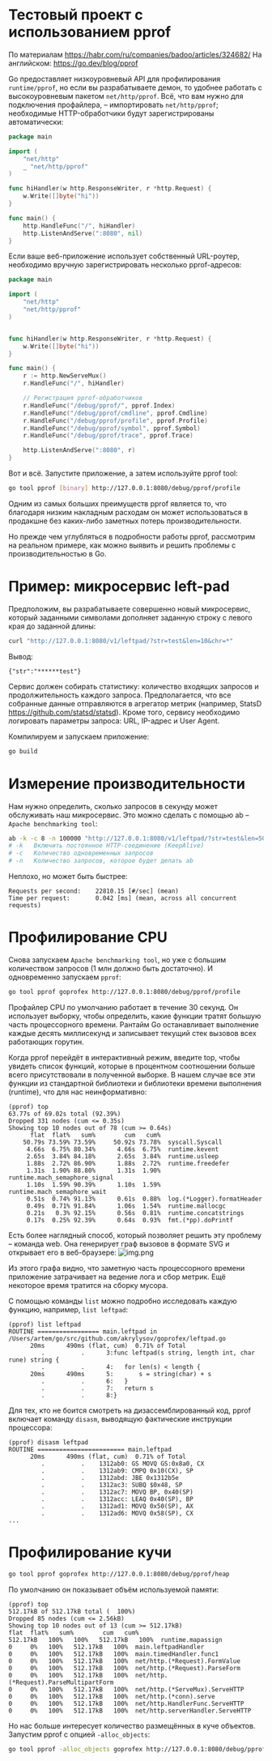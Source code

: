 # Тестовый проект с использованием pprof
По материалам https://habr.com/ru/companies/badoo/articles/324682/
На английском: https://go.dev/blog/pprof

Go предоставляет низкоуровневый API для профилирования ```runtime/pprof```, но если вы разрабатываете демон, то удобнее работать с высокоуровневым пакетом ```net/http/pprof```.
Всё, что вам нужно для подключения профайлера, – импортировать ```net/http/pprof```; необходимые HTTP-обработчики будут зарегистрированы автоматически:

```go
package main

import (
    "net/http"
    _ "net/http/pprof"
)

func hiHandler(w http.ResponseWriter, r *http.Request) {
    w.Write([]byte("hi"))
}

func main() {
    http.HandleFunc("/", hiHandler)
    http.ListenAndServe(":8080", nil)
}
```

Если ваше веб-приложение использует собственный URL-роутер, необходимо вручную зарегистрировать несколько pprof-адресов:

```go
package main

import (
    "net/http"
    "net/http/pprof"
)


func hiHandler(w http.ResponseWriter, r *http.Request) {
    w.Write([]byte("hi"))
}

func main() {
    r := http.NewServeMux()
    r.HandleFunc("/", hiHandler)

    // Регистрация pprof-обработчиков
    r.HandleFunc("/debug/pprof/", pprof.Index)
    r.HandleFunc("/debug/pprof/cmdline", pprof.Cmdline)
    r.HandleFunc("/debug/pprof/profile", pprof.Profile)
    r.HandleFunc("/debug/pprof/symbol", pprof.Symbol)
    r.HandleFunc("/debug/pprof/trace", pprof.Trace)

    http.ListenAndServe(":8080", r)
}
```

Вот и всё. Запустите приложение, а затем используйте pprof tool:
```bash
go tool pprof [binary] http://127.0.0.1:8080/debug/pprof/profile
```
Одним из самых больших преимуществ pprof является то, что благодаря низким накладным расходам он может использоваться в продакшне без каких-либо заметных потерь производительности.

Но прежде чем углубляться в подробности работы pprof, рассмотрим на реальном примере, как можно выявить и решить проблемы с производительностью в Go.

# Пример: микросервис left-pad

Предположим, вы разрабатываете совершенно новый микросервис, который заданными символами дополняет заданную строку с левого края до заданной длины:
```bash
curl "http://127.0.0.1:8080/v1/leftpad/?str=test&len=10&chr=*"
```
Вывод:
```
{"str":"******test"}
```

Сервис должен собирать статистику: количество входящих запросов и продолжительность каждого запроса. 
Предполагается, что все собранные данные отправляются в агрегатор метрик (например, StatsD https://github.com/statsd/statsd). 
Кроме того, сервису необходимо логировать параметры запроса: URL, IP-адрес и User Agent.

Компилируем и запускаем приложение:
```bash
go build
```

# Измерение производительности

Нам нужно определить, сколько запросов в секунду может обслуживать наш микросервис. Это можно сделать с помощью ab – ```Apache benchmarking tool```:
```bash
ab -k -c 8 -n 100000 "http://127.0.0.1:8080/v1/leftpad/?str=test&len=50&chr=*"
# -k   Включить постоянное HTTP-соединение (KeepAlive)
# -c   Количество одновременных запросов
# -n   Количество запросов, которое будет делать ab
```

Неплохо, но может быть быстрее:
```
Requests per second:    22810.15 [#/sec] (mean)
Time per request:       0.042 [ms] (mean, across all concurrent requests)
```

# Профилирование CPU
Снова запускаем ```Apache benchmarking tool```, но уже с большим количеством запросов (1 млн должно быть достаточно). И одновременно запускаем ```pprof```:
```bash
go tool pprof goprofex http://127.0.0.1:8080/debug/pprof/profile
```

Профайлер CPU по умолчанию работает в течение 30 секунд. 
Он использует выборку, чтобы определить, какие функции тратят большую часть процессорного времени. 
Рантайм Go останавливает выполнение каждые десять миллисекунд и записывает текущий стек вызовов всех работающих горутин.


Когда pprof перейдёт в интерактивный режим, введите top, чтобы увидеть список функций, которые в процентном соотношении больше всего присутствовали в полученной выборке. 
В нашем случае все эти функции из стандартной библиотеки и библиотеки времени выполнения (runtime), что для нас неинформативно:
```
(pprof) top
63.77s of 69.02s total (92.39%)
Dropped 331 nodes (cum <= 0.35s)
Showing top 10 nodes out of 78 (cum >= 0.64s)
      flat  flat%   sum%        cum   cum%
    50.79s 73.59% 73.59%     50.92s 73.78%  syscall.Syscall
     4.66s  6.75% 80.34%      4.66s  6.75%  runtime.kevent
     2.65s  3.84% 84.18%      2.65s  3.84%  runtime.usleep
     1.88s  2.72% 86.90%      1.88s  2.72%  runtime.freedefer
     1.31s  1.90% 88.80%      1.31s  1.90%  runtime.mach_semaphore_signal
     1.10s  1.59% 90.39%      1.10s  1.59%  runtime.mach_semaphore_wait
     0.51s  0.74% 91.13%      0.61s  0.88%  log.(*Logger).formatHeader
     0.49s  0.71% 91.84%      1.06s  1.54%  runtime.mallocgc
     0.21s   0.3% 92.15%      0.56s  0.81%  runtime.concatstrings
     0.17s  0.25% 92.39%      0.64s  0.93%  fmt.(*pp).doPrintf
```

Есть более наглядный способ, который позволяет решить эту проблему – команда web. Она генерирует граф вызовов в формате SVG и открывает его в веб-браузере:
![img.png](img.png)

Из этого графа видно, что заметную часть процессорного времени приложение затрачивает на ведение лога и сбор метрик. Ещё некоторое время тратится на сборку мусора.


С помощью команды ```list``` можно подробно исследовать каждую функцию, например, ```list leftpad```:
```
(pprof) list leftpad
ROUTINE ================= main.leftpad in /Users/artem/go/src/github.com/akrylysov/goprofex/leftpad.go
      20ms      490ms (flat, cum)  0.71% of Total
         .          .      3:func leftpad(s string, length int, char rune) string {
         .          .      4:   for len(s) < length {
      20ms      490ms      5:       s = string(char) + s
         .          .      6:   }
         .          .      7:   return s
         .          .      8:}
```
Для тех, кто не боится смотреть на дизассемблированный код, pprof включает команду ```disasm```, выводящую фактические инструкции процессора:
```
(pprof) disasm leftpad
ROUTINE ======================== main.leftpad
      20ms      490ms (flat, cum)  0.71% of Total
         .          .    1312ab0: GS MOVQ GS:0x8a0, CX
         .          .    1312ab9: CMPQ 0x10(CX), SP
         .          .    1312abd: JBE 0x1312b5e
         .          .    1312ac3: SUBQ $0x48, SP
         .          .    1312ac7: MOVQ BP, 0x40(SP)
         .          .    1312acc: LEAQ 0x40(SP), BP
         .          .    1312ad1: MOVQ 0x50(SP), AX
         .          .    1312ad6: MOVQ 0x58(SP), CX
...
```

# Профилирование кучи
```bash
go tool pprof goprofex http://127.0.0.1:8080/debug/pprof/heap
```
По умолчанию он показывает объём используемой памяти:
```
(pprof) top
512.17kB of 512.17kB total (  100%)
Dropped 85 nodes (cum <= 2.56kB)
Showing top 10 nodes out of 13 (cum >= 512.17kB)
flat  flat%   sum%        cum   cum%
512.17kB   100%   100%   512.17kB   100%  runtime.mapassign
0     0%   100%   512.17kB   100%  main.leftpadHandler
0     0%   100%   512.17kB   100%  main.timedHandler.func1
0     0%   100%   512.17kB   100%  net/http.(*Request).FormValue
0     0%   100%   512.17kB   100%  net/http.(*Request).ParseForm
0     0%   100%   512.17kB   100%  net/http.(*Request).ParseMultipartForm
0     0%   100%   512.17kB   100%  net/http.(*ServeMux).ServeHTTP
0     0%   100%   512.17kB   100%  net/http.(*conn).serve
0     0%   100%   512.17kB   100%  net/http.HandlerFunc.ServeHTTP
0     0%   100%   512.17kB   100%  net/http.serverHandler.ServeHTTP
```
Но нас больше интересует количество размещённых в куче объектов. Запустим pprof с опцией ```-alloc_objects```:
```bash
go tool pprof -alloc_objects goprofex http://127.0.0.1:8080/debug/pprof/heap
```